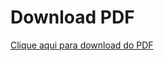 <!DOCTYPE html>
<html>
<head>
  <meta charset="UTF-8">
  <title>PDF Download</title>
</head>
<body>
  <h1>Download PDF</h1>
  <p><a href="livro2.pdf">Clique aqui para download do PDF</a></p>
</body>
</html>
